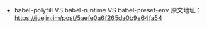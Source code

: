 - babel-polyfill VS babel-runtime VS babel-preset-env 原文地址：https://juejin.im/post/5aefe0a6f265da0b9e64fa54
